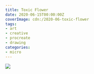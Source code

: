 ```yaml
---
title: Toxic Flower
date: 2020-06-15T00:00:00Z
coverImage: cdn:/2020-06-toxic-flower
tags:
- art
- creative
- procreate
- drawing
categories:
- micro
---
```


![](cdn:/2020-06-toxic-flower?class=fw)
